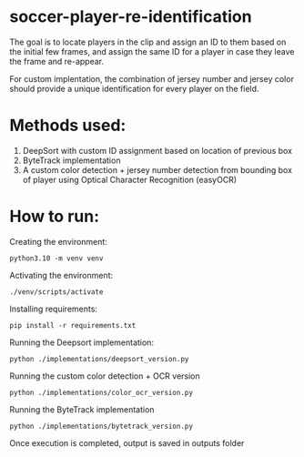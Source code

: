 # soccer-player-re-identification

The goal is to locate players in the clip and assign an ID to them based on the initial few frames, and assign the same ID for a player in case they leave the frame and re-appear.

For custom implentation, the combination of jersey number and jersey color should provide a unique identification for every player on the field.

# Methods used:

1. DeepSort with custom ID assignment based on location of previous box
2. ByteTrack implementation
3. A custom color detection + jersey number detection from bounding box of player using Optical Character Recognition (easyOCR)

# How to run:

Creating the environment:

```
python3.10 -m venv venv
```

Activating the environment:
```
./venv/scripts/activate
```

Installing requirements:
```
pip install -r requirements.txt
```

Running the Deepsort implementation:
```
python ./implementations/deepsort_version.py
```

Running the custom color detection + OCR version
```
python ./implementations/color_ocr_version.py
```

Running the ByteTrack implementation
```
python ./implementations/bytetrack_version.py
```

Once execution is completed, output is saved in outputs folder
